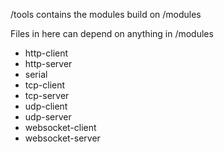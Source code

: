 /tools contains the modules build on /modules

Files in here can depend on anything in /modules

- http-client
- http-server
- serial
- tcp-client
- tcp-server
- udp-client
- udp-server
- websocket-client
- websocket-server
